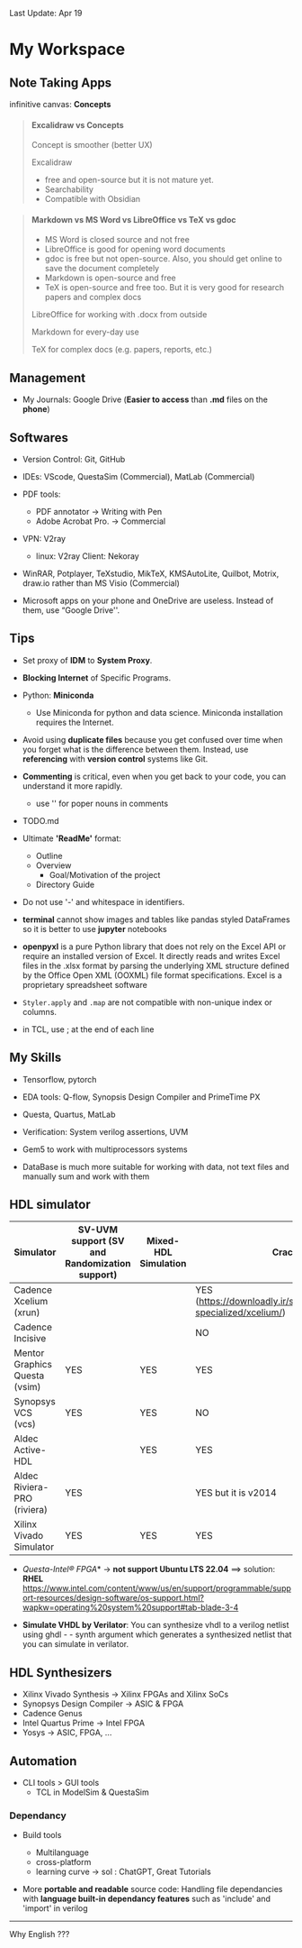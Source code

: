 Last Update: Apr 19

# My Workspace

## Note Taking Apps

infinitive canvas: **Concepts**

> #### Excalidraw vs Concepts
>
> Concept is smoother (better UX)
>
> Excalidraw
>
> - free and open-source but it is not mature yet.
> - Searchability
> - Compatible with Obsidian

> #### Markdown vs MS Word vs LibreOffice vs TeX vs gdoc
>
> - MS Word is closed source and not free
> - LibreOffice is good for opening word documents
> - gdoc is free but not open-source. Also, you should get online to save the document completely
> - Markdown is open-source and free
> - TeX is open-source and free too. But it is very good for research papers and complex docs
>
> LibreOffice for working with .docx from outside
>
> Markdown for every-day use
>
> TeX for complex docs (e.g. papers, reports, etc.)
>

## Management

- My Journals: Google Drive (**Easier to access** than **.md** files on the **phone**)

## Softwares

- Version Control: Git, GitHub

- IDEs: VScode, QuestaSim (Commercial), MatLab (Commercial)

- PDF tools:
  - PDF annotator -> Writing with Pen
  - Adobe Acrobat Pro. -> Commercial

- VPN: V2ray
  - linux: V2ray Client: Nekoray

- WinRAR, Potplayer, TeXstudio, MikTeX, KMSAutoLite, Quilbot, Motrix, draw.io rather than MS Visio (Commercial)

- Microsoft apps on your phone and OneDrive are useless. Instead of them, use “Google Drive''.

## Tips

- Set proxy of **IDM** to **System Proxy**.

- **Blocking Internet** of Specific Programs.

- Python: **Miniconda**
  - Use Miniconda for python and data science. Miniconda installation requires the Internet.

- Avoid using **duplicate files** because you get confused over time when you forget what is the difference between them. Instead, use **referencing** with **version control** systems like Git.

- **Commenting** is critical, even when you get back to your code, you can understand it more rapidly.
  - use '' for poper nouns in comments

- TODO.md
- Ultimate **'ReadMe'** format:
  - Outline
  - Overview
    - Goal/Motivation of the project
  - Directory Guide

- Do not use '-' and whitespace in identifiers.

- **terminal** cannot show images and tables like pandas styled DataFrames so it is better to use **jupyter** notebooks

- **openpyxl** is a pure Python library that does not rely on the Excel API or require an installed version of Excel. It directly reads and writes Excel files in the .xlsx format by parsing the underlying XML structure defined by the Office Open XML (OOXML) file format specifications.
Excel is a proprietary spreadsheet software

- `Styler.apply` and `.map` are not compatible with non-unique index or columns.

- in TCL, use ; at the end of each line

## My Skills

- Tensorflow, pytorch
- EDA tools: Q-flow, Synopsis Design Compiler and PrimeTime PX
- Questa, Quartus, MatLab
- Verification: System verilog assertions, UVM
- Gem5 to work with multiprocessors systems

- DataBase is much more suitable for working with data, not text files and manually sum and work with them

## HDL simulator

| Simulator | SV-UVM support (SV and Randomization support)| Mixed-HDL Simulation | Cracked | Open-source |
|---------|-------------|------------|------------|---------|
| Cadence Xcelium (xrun) | |  | YES (<https://downloadly.ir/software/engineering-specialized/xcelium/>)| NO |
| Cadence Incisive |  | | NO| NO |
| Mentor Graphics Questa (vsim) | YES | YES | YES | NO
| Synopsys VCS (vcs) | YES | YES | NO | NO |
| Aldec Active-HDL |  | YES | YES | NO
| Aldec Riviera-PRO (riviera) | YES | | YES but it is v2014 | NO |
| Xilinx Vivado Simulator | YES | YES | YES | NO |

- **Questa*-Intel® FPGA** -> **not support Ubuntu LTS 22.04** ==> solution: **RHEL**
<https://www.intel.com/content/www/us/en/support/programmable/support-resources/design-software/os-support.html?wapkw=operating%20system%20support#tab-blade-3-4>

- **Simulate VHDL by Verilator**: You can synthesize vhdl to a verilog netlist using ghdl - - synth argument which generates a synthesized netlist that you can simulate in verilator.

## HDL Synthesizers

- Xilinx Vivado Synthesis -> Xilinx FPGAs and Xilinx SoCs
- Synopsys Design Compiler -> ASIC & FPGA
- Cadence Genus
- Intel Quartus Prime -> Intel FPGA
- Yosys -> ASIC, FPGA, ...

## Automation

- CLI tools > GUI tools
  - TCL in ModelSim & QuestaSim

### Dependancy

- Build tools
  - Multilanguage
  - cross-platform
  - learning curve -> sol : ChatGPT, Great Tutorials

- More **portable and readable** source code: Handling file dependancies with **language built-in dependancy features** such as 'include' and 'import' in verilog

---
Why English ???
